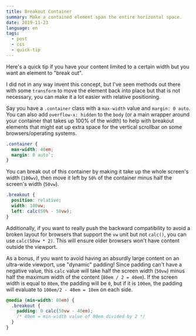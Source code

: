 ```yaml
---
title: Breakout Container
summary: Make a contained element span the entire horizontal space.
date: 2019-11-23
language: en
tags:
  - post
  - css
  - quick-tip
---
```


Here's a quick tip if you have your content limited to a certain width but you want an element to "break out".

I did not in any way invent this concept, but I've seen methods out there with some `transform` to move the element back into place but that is not necessary, you can make it a lot easier with relative positioning.

Say you have a `.container` class with a `max-width` value and `margin: 0 auto`. You can also add `overflow-x: hidden` to the `body` (or a main wrapper around your container that takes up 100% of the width) to help with breakout elements that might eat up extra space for the vertical scrollbar on some browsers/operating systems.

```css
.container {
  max-width: 48em;
  margin: 0 auto`;
}
```

You can break out of this container by making it take up the whole screen's width (`100wv`), then move it left by `50%` of the container minus half the screen's width (`50vw`).

```css
.breakout {
  position: relative;
  width: 100vw;
  left: calc(50% - 50vw);
}
```

Additionally, if you want to really push the backward compatibility to avoid a broken layout for browsers that support the `vw` unit but not `calc()`, you can use `calc(50vw * 2)`. This will ensure older browsers won't have content outside the viewport.

As a bonus, if you want to avoid having an absurdly large content on an ultra-wide viewport, use "dynamic" padding! Since padding can't have a negative value, this `calc` value will take half the screen width (`50vw`) minus half the maximum width of the content (`80em / 2 = 40em`). If the screen width is equal to `80em`, the padding will be `0`, but if it is `100em`, the padding will evaluate to `100em/2 - 40em = 10em` on each side.

```css
@media (min-width: 80em) {
  .breakout {
    padding: 0 calc(50vw - 40em);
    /* 40em = min-width value of 80em divided by 2 */
  }
}
```
